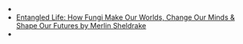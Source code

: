 -
- [Entangled Life: How Fungi Make Our Worlds, Change Our Minds & Shape Our Futures by Merlin Sheldrake](https://www.goodreads.com/book/show/52668915-entangled-life)
-